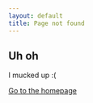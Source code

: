 ```yaml
---
layout: default
title: Page not found
---
```

## Uh oh

I mucked up :(

[Go to the homepage](/ "Back to homepage")
